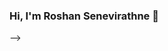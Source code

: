 
### Hi, I'm Roshan Senevirathne 👋
<!-- 
[![Zen-99's GitHub stats](https://github-readme-stats.vercel.app/api?username=Zen-99&count_private=true&show_icons=true&theme=tokyonight)](https://github.com/Zen-99)

[![Top Langs](https://github-readme-stats.vercel.app/api/top-langs/?username=Zen-99&layout=compact&theme=tokyonight&langs_count=6)](https://github.com/Zen-99)

<!---
Zen-99/Zen-99 is a ✨ special ✨ repository because its `README.md` (this file) appears on your GitHub profile.
You can click the Preview link to take a look at your changes.
---> -->


